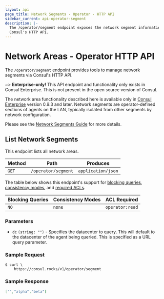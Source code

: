 ```yaml
---
layout: api
page_title: Network Segments - Operator - HTTP API
sidebar_current: api-operator-segment
description: |-
  The /operator/segment endpoint exposes the network segment information via
  Consul's HTTP API.
---
```


# Network Areas - Operator HTTP API

The `/operator/segment` endpoint provides tools to manage network segments via
Consul's HTTP API.

~> **Enterprise-only!** This API endpoint and functionality only exists in
Consul Enterprise. This is not present in the open source version of Consul.

The network area functionality described here is available only in
[Consul Enterprise](https://www.hashicorp.com/products/consul/) version 0.9.3 and
later. Network segments are operator-defined sections of agents on the LAN, typically
isolated from other segments by network configuration.

Please see the [Network Segments Guide](/docs/guides/segments.html) for more details.

## List Network Segments

This endpoint lists all network areas.

| Method | Path                         | Produces                   |
| ------ | ---------------------------- | -------------------------- |
| `GET`  | `/operator/segment`     | `application/json`         |

The table below shows this endpoint's support for
[blocking queries](/agent/api/api-server/index.html#blocking-queries),
[consistency modes](/agent/api/api-server/index.html#consistency-modes), and
[required ACLs](/agent/api/api-server/index.html#acls).

| Blocking Queries | Consistency Modes | ACL Required    |
| ---------------- | ----------------- | --------------- |
| `NO`             | `none`            | `operator:read` |

### Parameters

- `dc` `(string: "")` - Specifies the datacenter to query. This will default to
  the datacenter of the agent being queried. This is specified as a URL query
  parameter.

### Sample Request

```text
$ curl \
    https://consul.rocks/v1/operator/segment
```

### Sample Response

```json
["","alpha","beta"]
```